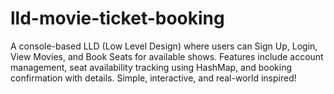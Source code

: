 # lld-movie-ticket-booking
A console-based LLD (Low Level Design) where users can Sign Up, Login, View Movies, and Book Seats for available shows. Features include account management, seat availability tracking using HashMap, and booking confirmation with details. Simple, interactive, and real-world inspired!
